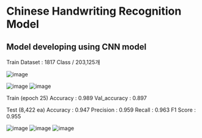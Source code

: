 # Chinese Handwriting Recognition Model 

## Model developing using CNN model

Train Dataset : 1817 Class / 203,125개 

![image](https://github.com/yuusakuu/CNN_Chinese-classification/assets/126541520/f79db30f-2afa-4807-a6d6-bbfd08f1233d)

![image](https://github.com/yuusakuu/CNN_Chinese-classification/assets/126541520/f6bb5fb0-9b24-4d03-af54-10f5a3428ac6)
![image](https://github.com/yuusakuu/CNN_Chinese-classification/assets/126541520/327d94b6-3f78-4d20-8877-323409cd5b11)

Train (epoch 25)
Accuracy : 0.989
Val_accuracy : 0.897

Test (8,422 ea)
Accuracy : 0.947
Precision : 0.959
Recall : 0.963
F1 Score : 0.955

![image](https://github.com/yuusakuu/CNN_Chinese-classification/assets/126541520/c83675e6-1ef1-476e-9e1d-37bfec7c8e6e)
![image](https://github.com/yuusakuu/CNN_Chinese-classification/assets/126541520/73057173-0b52-40e8-b51f-bbc95c07686a)
![image](https://github.com/yuusakuu/CNN_Chinese-classification/assets/126541520/262eb47b-7ef7-420b-811b-6e4d2d490e0f)
